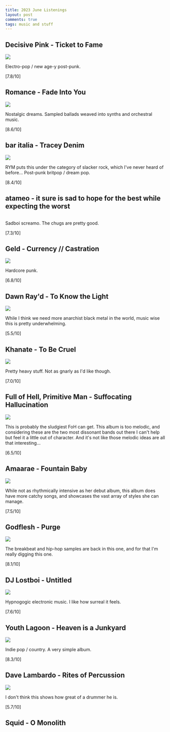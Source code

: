 ```yaml
---
title: 2023 June Listenings
layout: post
comments: true
tags: music and stuff
---
```


## Decisive Pink - Ticket to Fame

  ![](https://f4.bcbits.com/img/a2352823682_16.jpg)

  Electro-pop / new age-y post-punk.

  [7.8/10]
  
## Romance - Fade Into You

  ![](https://assets.boomkat.com/spree/products/870793/large/cover.jpg)

  Nostalgic dreams. Sampled ballads weaved into synths and orchestral music.

  [8.6/10]

## bar italia - Tracey Denim

  ![](https://f4.bcbits.com/img/a0987131267_16.jpg)

  RYM puts this under the category of slacker rock, which I've never heard of before... Post-punk britpop / dream pop.

  [8.4/10]

## atameo - it sure is sad to hope for the best while expecting the worst

  ![]()

  Sadboi screamo. The chugs are pretty good.

  [7.3/10]

## Geld - Currency // Castration

  ![](https://f4.bcbits.com/img/a1997046881_16.jpg)

  Hardcore punk.

  [6.8/10]

## Dawn Ray'd - To Know the Light

  ![](https://f4.bcbits.com/img/a2459991396_16.jpg)

  While I think we need more anarchist black metal in the world, music wise this is pretty underwhelming.

  [5.5/10]

## Khanate - To Be Cruel

  ![](https://f4.bcbits.com/img/a3411741448_16.jpg)

  Pretty heavy stuff. Not as gnarly as I'd like though.

  [7.0/10]

## Full of Hell, Primitive Man - Suffocating Hallucination

  ![](https://f4.bcbits.com/img/a0654814283_16.jpg)

  This is probably the sludgiest FoH can get. This album is too melodic, and considering these are the two most dissonant bands out there I can't help but feel it a little out of character. And it's not like those melodic ideas are all that interesting...

  [6.5/10]

## Amaarae - Fountain Baby

  ![](https://i.scdn.co/image/ab67616d0000b2737944430c5d0b6eab129b7351)

  While not as rhythmically intensive as her debut album, this album does have more catchy songs, and showcases the vast array of styles she can manage.

  [7.5/10]

## Godflesh - Purge

  ![](https://f4.bcbits.com/img/a0596879219_16.jpg)

  The breakbeat and hip-hop samples are back in this one, and for that I'm really digging this one.

  [8.1/10]

## DJ Lostboi - Untitled

  ![](https://f4.bcbits.com/img/a3171987100_16.jpg)

  Hypnogogic electronic music. I like how surreal it feels.

  [7.6/10]

## Youth Lagoon - Heaven is a Junkyard

  ![](https://f4.bcbits.com/img/a1873613373_16.jpg)

  Indie pop / country. A very simple album.

  [8.3/10]

## Dave Lambardo - Rites of Percussion

  ![](https://f4.bcbits.com/img/a1745489369_16.jpg)

  I don't think this shows how great of a drummer he is.

  [5.7/10]

## Squid - O Monolith

